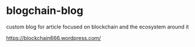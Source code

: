 # blogchain-blog
custom blog for article focused on blockchain and the ecosystem around it

https://blockchain666.wordpress.com/

